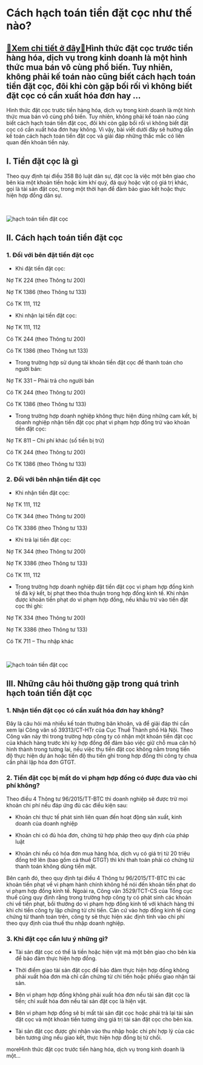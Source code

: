 Cách hạch toán tiền đặt cọc như thế nào?
========================================

[:gift:Xem chi tiết ở đây:gift:](https://hddtvn.com/cach-hach-toan-tien-dat-coc-nhu-the-nao/)Hình thức đặt cọc trước tiền hàng hóa, dịch vụ trong kinh doanh là một hình thức mua bán vô cùng phổ biến. Tuy nhiên, không phải kế toán nào cũng biết cách hạch toán tiền đặt cọc, đôi khi còn gặp bối rối vì không biết đặt cọc có cần xuất hóa đơn hay …
-----------------------------------------------------------------------------------------------------------------------------------------------------------------------------------------------------------------------------------------------------------

Hình thức đặt cọc trước tiền hàng hóa, dịch vụ trong kinh doanh là một hình thức mua bán vô cùng phổ biến. Tuy nhiên, không phải kế toán nào cũng biết cách hạch toán tiền đặt cọc, đôi khi còn gặp bối rối vì không biết đặt cọc có cần xuất hóa đơn hay không. Vì vậy, bài viết dưới đây sẽ hướng dẫn kế toán cách hạch toán tiền đặt cọc và giải đáp những thắc mắc có liên quan đến khoản tiền này.


I. Tiền đặt cọc là gì
---------------------


Theo quy định tại điều 358 Bộ luật dân sự, đặt cọc là việc một bên giao cho bên kia một khoản tiền hoặc kim khí quý, đá quý hoặc vật có giá trị khác, gọi là tài sản đặt cọc, trong một thời hạn để đảm bảo giao kết hoặc thực hiện hợp đồng dân sự.


 


![hạch toán tiền đặt cọc](https://hddtvn.com/wp-content/uploads/2021/01/đặt-cọc.jpg)


II. Cách hạch toán tiền đặt cọc
-------------------------------


### 1. Đối với bên đặt tiền đặt cọc




* Khi đặt tiền đặt cọc:



Nợ TK 224 (theo Thông tư 200)


Nợ TK 1386 (theo Thông tư 133)


Có TK 111, 112




* Khi nhận lại tiền đặt cọc:



Nợ TK 111, 112


Có TK 244 (theo Thông tư 200)


Có TK 1386 (theo Thông tưt 133)




* Trong trường hợp sử dụng tài khoản tiền đặt cọc để thanh toán cho người bán:



Nợ TK 331 – Phải trả cho người bán


Có TK 244 (theo Thông tư 200)


Có TK 1386 (theo Thông tư 133)




* Trong trường hợp doanh nghiệp không thực hiện đúng những cam kết, bị doanh nghiệp nhận tiền đặt cọc phạt vi phạm hợp đồng trừ vào khoản tiền đặt cọc:



Nợ TK 811 – Chi phí khác (số tiền bị trừ)


Có TK 244 (theo Thông tư 200)


Có TK 1386 (theo Thông tư 133)


### 2. Đối với bên nhận tiền đặt cọc




* Khi nhận tiền đặt cọc:



Nợ TK 111, 112


Có TK 344 (theo Thông tư 200)


Có TK 3386 (theo Thông tư 133)




* Khi trả lại tiền đặt cọc:



Nợ TK 344 (theo Thông tư 200)


Nợ TK 3386 (theo Thông tư 133)


Có TK 111, 112




* Trong trường hợp doanh nghiệp đặt tiền đặt cọc vi phạm hợp đồng kinh tế đã ký kết, bị phạt theo thỏa thuận trong hợp đồng kinh tế. Khi nhận được khoản tiền phạt do vi phạm hợp đồng, nếu khấu trừ vào tiền đặt cọc thì ghi:



Nợ TK 334 (theo Thông tư 200)


Nợ TK 3386 (theo Thông tư 133)


Có TK 711 – Thu nhập khác


 


![hạch toán tiền đặt cọc](https://hddtvn.com/wp-content/uploads/2021/01/đcoc.jpg)


III. Những câu hỏi thường gặp trong quá trình hạch toán tiền đặt cọc
--------------------------------------------------------------------


### 1. Nhận tiền đặt cọc có cần xuất hóa đơn hay không?


Đây là câu hỏi mà nhiều kế toán thường băn khoăn, và để giải đáp thì cần xem lại Công văn số 39313/CT-HTr của Cục Thuế Thành phố Hà Nội. Theo Công văn này thì trong trường hợp công ty có nhận một khoản tiền đặt cọc của khách hàng trước khi ký hợp đồng để đảm bảo việc giữ chỗ mua căn hộ hình thành trong tương lai, nếu việc thu tiền đặt cọc không nằm trong tiến độ thực hiện dự án hoặc tiến độ thu tiền ghi trong hợp đồng thì công ty chưa cần phải lập hóa đơn GTGT.


### 2. Tiền đặt cọc bị mất do vi phạm hợp đồng có được đưa vào chi phí không?


Theo điều 4 Thông tư 96/2015/TT-BTC thì doanh nghiệp sẽ được trừ mọi khoản chi phí nếu đáp ứng đủ các điều kiện sau:




* Khoản chi thực tế phát sinh liên quan đến hoạt động sản xuất, kinh doanh của doanh nghiệp

* Khoản chi có đủ hóa đơn, chứng từ hợp pháp theo quy định của pháp luật

* Khoản chi nếu có hóa đơn mua hàng hóa, dịch vụ có giá trị từ 20 triệu đồng trở lên (bao gồm cả thuế GTGT) thì khi thah toán phải có chứng từ thanh toán không dùng tiền mặt.



Bên cạnh đó, theo quy định tại điều 4 Thông tư 96/2015/TT-BTC thì các khoản tiền phạt về vi phạm hành chính không hề nói đến khoản tiền phạt do vi phạm hợp đồng kinh tế. Ngoài ra, Công văn 3529/TCT-CS của Tổng cục thuế cũng quy định rằng trong trường hợp công ty có phát sinh các khoản chi về tiền phạt, bồi thường do vi phạm hợp đồng kinh tế với khách hàng thì khi chi tiền công ty lập chứng từ chi tiền. Căn cứ vào hợp đồng kinh tế cùng chứng từ thanh toán trên, công ty sẽ thực hiện xác định tính vào chi phí theo quy định của thuế thu nhập doanh nghiệp.


### 3. Khi đặt cọc cần lưu ý những gì?




* Tài sản đặt cọc có thể là tiền hoặc hiện vật mà một bên giao cho bên kia để bảo đảm thực hiện hợp đồng.

* Thời điểm giao tài sản đặt cọc để bảo đảm thực hiện hợp đồng không phải xuất hóa đơn mà chỉ cần chứng từ chi tiền hoặc phiếu giao nhận tài sản.

* Bên vi phạm hợp đồng không phải xuất hóa đơn nếu tài sản đặt cọc là tiền; chỉ xuất hóa đơn nếu tài sản đặt cọc là hiện vật.

* Bên vi phạm hợp đồng sẽ bị mất tài sản đặt cọc hoặc phải trả lại tài sản đặt cọc và một khoản tiền tương ứng giá trị tài sản đặt cọc cho bên kia.

* Tài sản đặt cọc được ghi nhận vào thu nhập hoặc chi phí hợp lý của các bên tương ứng nếu giao kết, thực hiện hợp đồng bị từ chối.



moreHình thức đặt cọc trước tiền hàng hóa, dịch vụ trong kinh doanh là một…

